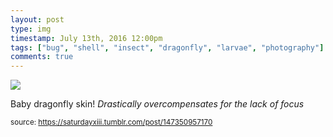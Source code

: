 ```yaml
---
layout: post
type: img
timestamp: July 13th, 2016 12:00pm
tags: ["bug", "shell", "insect", "dragonfly", "larvae", "photography"]
comments: true
---
```

<img src="https://saturdayxiii.github.io/media/147350957170.jpg"/>

Baby dragonfly skin!
*Drastically overcompensates for the lack of focus*
 
  
<small>source: https://saturdayxiii.tumblr.com/post/147350957170</small>